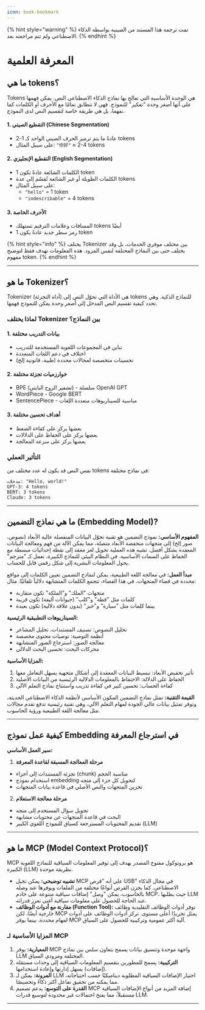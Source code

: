 ```yaml
---
icon: book-bookmark
---
```


{% hint style="warning" %}
تمت ترجمة هذا المستند من الصينية بواسطة الذكاء الاصطناعي ولم تتم مراجعته بعد.
{% endhint %}

# المعرفة العلمية

## ما هي tokens؟

Tokens هي الوحدة الأساسية التي تعالج بها نماذج الذكاء الاصطناعي النص. يمكن فهمها على أنها أصغر وحدة "تفكير" للنموذج. فهي لا تتطابق تمامًا مع الأحرف أو الكلمات كما نفهما، بل هي طريقة خاصة لتقسيم النص لدى النموذج.

#### 1. التقطيع الصيني (Chinese Segmentation)
* عادةً ما يتم ترميز الحرف الصيني الواحد كـ 1-2 tokens
* على سبيل المثال: `"你好"` ≈ 2-4 tokens

#### 2. التقطيع الإنجليزي (English Segmentation)
* الكلمات الشائعة عادةً تكون 1 token
* الكلمات الطويلة أو غير الشائعة تُقسّم إلى عدة tokens
* على سبيل المثال:
  * `"hello"` = 1 token
  * `"indescribable"` = 4 tokens

#### 3. الأحرف الخاصة
* المسافات وعلامات الترقيم تستهلك tokens أيضًا
* رمز سطر جديد عادةً يكون 1 token

{% hint style="info" %}
يختلف Tokenizer بين مختلف موفري الخدمات، بل وقد يختلف حتى بين النماذج المختلفة لنفس المزود. هذه المعلومات تهدف فقط لتوضيح مفهوم token.
{% endhint %}

***

## ما هو Tokenizer؟

Tokenizer (أداة التجزئة) هي الأداة التي تحوّل النص إلى tokens للنماذج الذكية. وهي تحدد كيفية تقسيم النص المدخل إلى أصغر وحدة يمكن للنموذج فهمها.

### لماذا يختلف Tokenizer بين النماذج؟

#### 1. بيانات التدريب مختلفة
* تباين في المجموعات اللغوية المستخدمة للتدريب
* اختلاف في دعم اللغات المتعددة
* تحسينات متخصصة لمجالات محددة (طبية، قانونية إلخ)

#### 2. خوارزميات تجزئة مختلفة
* BPE (تشفير الزوج البايتي) - سلسلة OpenAI GPT
* WordPiece - Google BERT
* SentencePiece - مناسبة للسيناريوهات متعددة اللغات

#### 3. أهداف تحسين مختلفة
* بعضها يركز على كفاءة الضغط
* بعضها يركز على الحفاظ على الدلالات
* بعضها يركز على سرعة المعالجة

### التأثير العملي
نفس النص قد يكون له عدد مختلف من tokens في نماذج مختلفة:

```
مدخلات: "Hello, world!"
GPT-3: 4 tokens
BERT: 3 tokens
Claude: 3 tokens
```

***

## ما هي نماذج التضمين (Embedding Model)?

**المفهوم الأساسي:** نموذج التضمين هو تقنية تحوّل البيانات المنفصلة عالية الأبعاد (نصوص، صور إلخ) إلى متجهات منخفضة الأبعاد متصلة، مما يمكن الآلة من فهم ومعالجة البيانات المعقدة بشكل أفضل. تشبه هذه العملية تحويل لغز معقد إلى نقطة إحداثيات مبسطة مع الحفاظ على السمات الأساسية. في النظام البيئي للنماذج الكبيرة، تعمل كـ "مترجم" يحول المعلومات البشرية إلى شكل رقمي قابل للحساب.

**مبدأ العمل:** في معالجة اللغة الطبيعية، يمكن لنماذج التضمين تعيين الكلمات إلى مواقع محددة في فضاء المتجهات. في هذا الفضاء، تتجمع الكلمات المتشابهة دلالياً تلقائيًا. مثال:
* متجهات "الملك" و"الملكة" تكون متقاربة
* كلمات مثل "قطة" و"كلب" (حيوانات أليفة) تكون قريبة
* بينما كلمات مثل "سيارة" و"خبز" (بدون علاقة دلالية) تكون بعيدة

**السيناريوهات التطبيقية الرئيسية:**
* تحليل النصوص: تصنيف المستندات، تحليل المشاعر
* أنظمة التوصية: توصيات محتوى مخصصة
* معالجة الصور: استرجاع الصور المتشابهة
* محركات البحث: تحسين البحث الدلالي

**المزايا الأساسية:**
1. تأثير تخفيض الأبعاد: تبسيط البيانات المعقدة إلى أشكال متجهية يسهل التعامل معها
2. الحفاظ على الدلالة: الاحتفاظ بالمعلومات الدلالية الرئيسية من البيانات الأصلية
3. كفاءة الحساب: تحسين كبير في كفاءة تدريب واستنتاج نماذج التعلم الآلي

**القيمة التقنية:** تمثل نماذج التضمين المكون الأساسي لأنظمة الذكاء الاصطناعي الحديثة، وتوفر تمثيل بيانات عالي الجودة لمهام التعلم الآلي، وهي تقنية رئيسية تدفع تقدم مجالات مثل معالجة اللغة الطبيعية ورؤية الحاسوب.

***

## كيفية عمل نموذج Embedding في استرجاع المعرفة

**سير العمل الأساسي:**
1. **مرحلة المعالجة المسبقة لقاعدة المعرفة**
* تجزئة المستندات إلى أجزاء (chunk) مناسبة الحجم
* استخدام نموذج embedding لتحويل كل جزء إلى متجه
* تخزين المتجهات والنص الأصلي في قاعدة بيانات المتجهات

2. **مرحلة معالجة الاستعلام**
* تحويل سؤال المستخدم إلى متجه
* البحث في قاعدة المتجهات عن محتويات مشابهة
* تقديم المحتويات المسترجعة كسياق للنموذج اللغوي الكبير (LLM)

***

## **ما هو MCP (Model Context Protocol)؟**

MCP هو بروتوكول مفتوح المصدر يهدف إلى توفير المعلومات السياقية للنماذج اللغوية الكبيرة (LLM) بطريقة موحدة.

* **تشبيه توضيحي:** يمكن تخيل MCP على أنه "قرص USB" في مجال الذكاء الاصطناعي. كما يخزن القرص أنواعًا مختلفة من الملفات ويوفرها عند وصله بالحاسوب، يمكن "وصل" إضافات سياقية متنوعة على خادم MCP، حيث يطلبها LLM عند الحاجة للحصول على معلومات سياقية أغنى تعزز قدراته.
* **مقارنة مع أدوات الوظائف (Function Tool):** توفر أدوات الوظائف التقليدية وظائف خارجية أيضًا، لكن MCP يمثل تجريدًا أعلى مستوى. تركز أدوات الوظائف على أدوات لمهام محددة، بينما يوفر MCP آلية أكثر عمومية وتركيبية للحصول على السياق.

### **المزايا الأساسية لـ MCP**

1. **المعيارية:** يوفر MCP واجهة موحدة وتنسيق بيانات يسمح بتعاون سلس بين نماذج LLM المختلفة ومزودي السياق.
2. **التركيبية:** يسمح للمطورين بتقسيم المعلومات السياقية إلى وحدات مستقلة (إضافات) يسهل إدارتها وإعادة استخدامها.
3. **المرونة:** يمكن لـ LLM اختيار الإضافات السياقية المطلوبة ديناميكيًا حسب احتياجاته، مما يمكنه من تحقيق تفاعل أكثر ذكاءً وتخصيصًا.
4. **القدرة على التوسع:** يدعم تصميم MCP إضافة المزيد من أنواع الإضافات السياقية مستقبلاً، مما يفتح احتمالات غير محدودة لتوسيع قدرات LLM.

***